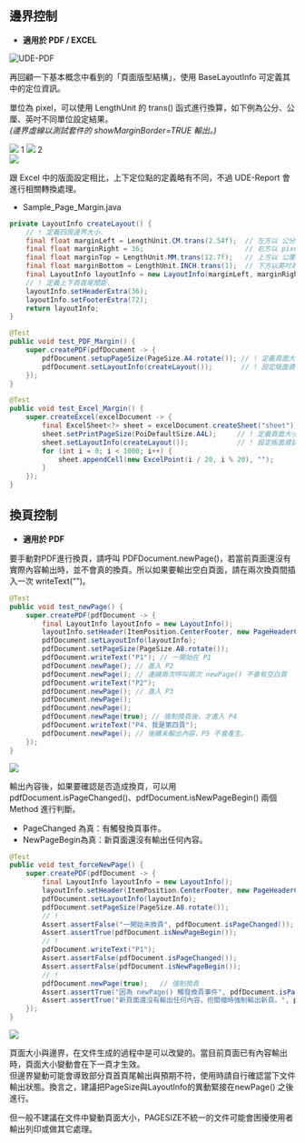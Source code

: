 ## 邊界控制

* **適用於 PDF / EXCEL**

![UDE-PDF](/assets/ch01-layout-pdf.png)

再回顧一下基本概念中看到的「頁面版型結構」，使用 BaseLayoutInfo 可定義其中的定位資訊。

單位為 pixel，可以使用 LengthUnit 的 trans\(\) 函式進行換算，如下例為公分、公厘、英吋不同單位設定結果。  
_\(邊界虛線以測試套件的 showMarginBorder=TRUE 輸出。\)_

![](/assets/ch02/pages_margin-small.png)  1 ![](/assets/ch02/pages_margin-excel.png) 2   
![](/assets/ch02/pages_margin-small.png)

跟 Excel 中的版面設定相比，上下定位點的定義略有不同，不過 UDE-Report 會進行相關轉換處理。

* Sample\_Page\_Margin.java

```java
private LayoutInfo createLayout() {
    // ! 定義四周邊界大小.
    final float marginLeft = LengthUnit.CM.trans(2.54f);  // 左方以 公分為單位，合 1英吋/72pixel
    final float marginRight = 36;                         // 右方以 pixel 為單位，合 0.5英吋
    final float marginTop = LengthUnit.MM.trans(12.7f);   // 上方以 公厘為單位，合 0.5英吋/36pixel
    final float marginBottom = LengthUnit.INCH.trans(1);  // 下方以英吋為單位， 1英吋
    final LayoutInfo layoutInfo = new LayoutInfo(marginLeft, marginRight, marginTop, marginBottom);
    // ! 定義上下頁首尾間距.
    layoutInfo.setHeaderExtra(36);
    layoutInfo.setFooterExtra(72);
    return layoutInfo;
}

@Test
public void test_PDF_Margin() {
    super.createPDF(pdfDocument -> {
        pdfDocument.setupPageSize(PageSize.A4.rotate()); // ! 定義頁面大小
        pdfDocument.setLayoutInfo(createLayout());       // ! 設定版面資訊
    });
}

@Test
public void test_Excel_Margin() {
    super.createExcel(excelDocument -> {
        final ExcelSheet<?> sheet = excelDocument.createSheet("sheet");
        sheet.setPrintPageSize(PoiDefaultSize.A4L);     // ! 定義頁面大小.
        sheet.setLayoutInfo(createLayout());            // ! 設定版面資訊
        for (int i = 0; i < 1000; i++) {
            sheet.appendCell(new ExcelPoint(i / 20, i % 20), "");
        }
    });
}
```

## 換頁控制

* **適用於 PDF**

要手動對PDF進行換頁，請呼叫 PDFDocument.newPage\(\)，若當前頁面還沒有實際內容輸出時，並不會真的換頁。所以如果要輸出空白頁面，請在兩次換頁間插入一次 writeText\(“”\)。

```java
@Test
public void test_newPage() {
    super.createPDF(pdfDocument -> {
        final LayoutInfo layoutInfo = new LayoutInfo();
        layoutInfo.setHeader(ItemPosition.CenterFooter, new PageHeaderCH(12));
        pdfDocument.setLayoutInfo(layoutInfo);
        pdfDocument.setPageSize(PageSize.A8.rotate());        
        pdfDocument.writeText("P1"); // 一開始在 P1
        pdfDocument.newPage(); // 進入 P2
        pdfDocument.newPage(); // 連續兩次呼叫兩次 newPage() 不會有空白頁
        pdfDocument.writeText("P2");
        pdfDocument.newPage(); // 進入 P3
        pdfDocument.newPage();
        pdfDocument.newPage();
        pdfDocument.newPage(true); // 強制換頁後，才進入 P4
        pdfDocument.writeText("P4. 我是第四頁");
        pdfDocument.newPage(); // 後續未輸出內容，P5 不會產生。
    });
}
```

![](/assets/ch02/sample_pages.png)

輸出內容後，如果要確認是否造成換頁，可以用pdfDocument.isPageChanged\(\)、pdfDocument.isNewPageBegin\(\) 兩個Method 進行判斷。

* PageChanged 為真：有觸發換頁事件。
* NewPageBegin為真：新頁面還沒有輸出任何內容。

```java
@Test
public void test_forceNewPage() {
    super.createPDF(pdfDocument -> {
        final LayoutInfo layoutInfo = new LayoutInfo();
        layoutInfo.setHeader(ItemPosition.CenterFooter, new PageHeaderCH(12));
        pdfDocument.setLayoutInfo(layoutInfo);
        pdfDocument.setPageSize(PageSize.A8.rotate());
        // !
        Assert.assertFalse("一開始未換頁", pdfDocument.isPageChanged());
        Assert.assertTrue(pdfDocument.isNewPageBegin());
        // !
        pdfDocument.writeText("P1");
        Assert.assertFalse(pdfDocument.isPageChanged());
        Assert.assertFalse(pdfDocument.isNewPageBegin());
        // !
        pdfDocument.newPage(true);   // 強制換頁
        Assert.assertTrue("因為 newPage() 觸發換頁事件", pdfDocument.isPageChanged());
        Assert.assertTrue("新頁面還沒有輸出任何內容，但關檔時強制輸出新頁。", pdfDocument.isNewPageBegin());
    });
}
```

![](/assets/ch02/sample_forceNewPages.png)

頁面大小與邊界，在文件生成的過程中是可以改變的。當目前頁面已有內容輸出時，頁面大小變動會在下一頁才生效。  
但邊界變動可能會導致部分頁首頁尾輸出與預期不符，使用時請自行確認當下文件輸出狀態。換言之，建議把PageSize與LayoutInfo的異動緊接在newPage\(\) 之後進行。

但一般不建議在文件中變動頁面大小，PAGESIZE不統一的文件可能會困擾使用者輸出列印或做其它處理。

